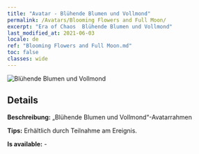 ```yaml
---
title: "Avatar - Blühende Blumen und Vollmond"
permalink: /Avatars/Blooming Flowers and Full Moon/
excerpt: "Era of Chaos  Blühende Blumen und Vollmond"
last_modified_at: 2021-06-03
locale: de
ref: "Blooming Flowers and Full Moon.md"
toc: false
classes: wide
---
```

 ![Blühende Blumen und Vollmond](/images/a/avatarFrame_32.png)

## Details

 **Beschreibung:** „Blühende Blumen und Vollmond“-Avatarrahmen 

 **Tips:** Erhältlich durch Teilnahme am Ereignis. 

 **Is available:**  - 

